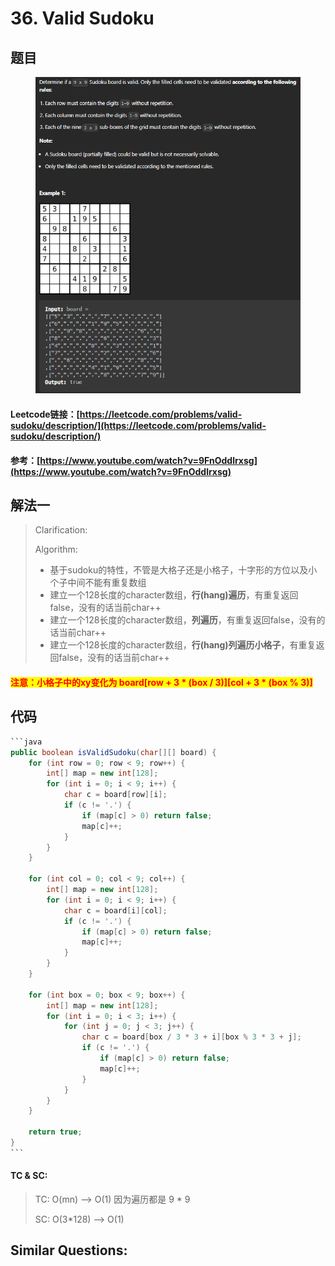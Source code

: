# 36. Valid Sudoku

## 题目

<figure><img src="../../.gitbook/assets/image (3) (1) (1) (1) (1).png" alt=""><figcaption></figcaption></figure>

#### Leetcode链接：[https://leetcode.com/problems/valid-sudoku/description/](https://leetcode.com/problems/valid-sudoku/description/)

#### 参考：[https://www.youtube.com/watch?v=9FnOddlrxsg](https://www.youtube.com/watch?v=9FnOddlrxsg)

## 解法一

> Clarification:&#x20;
>
> Algorithm:&#x20;
>
> * 基于sudoku的特性，不管是大格子还是小格子，十字形的方位以及小个子中间不能有重复数组
> * 建立一个128长度的character数组，**行(hang)遍历**，有重复返回false，没有的话当前char++
> * 建立一个128长度的character数组，**列遍历**，有重复返回false，没有的话当前char++
> * 建立一个128长度的character数组，**行(hang)列遍历小格子**，有重复返回false，没有的话当前char++

#### <mark style="color:red;">注意：小格子中的xy变化为 board\[row + 3 \* (box / 3)]\[col + 3 \* (box % 3)]</mark>

## 代码

````java
```java
public boolean isValidSudoku(char[][] board) {
    for (int row = 0; row < 9; row++) {
        int[] map = new int[128];
        for (int i = 0; i < 9; i++) {
            char c = board[row][i];
            if (c != '.') {
                if (map[c] > 0) return false;
                map[c]++;
            }
        }
    }
    
    for (int col = 0; col < 9; col++) {
        int[] map = new int[128];
        for (int i = 0; i < 9; i++) {
            char c = board[i][col];
            if (c != '.') {
                if (map[c] > 0) return false;
                map[c]++;
            }
        }
    }
    
    for (int box = 0; box < 9; box++) {
        int[] map = new int[128];
        for (int i = 0; i < 3; i++) {
            for (int j = 0; j < 3; j++) {
                char c = board[box / 3 * 3 + i][box % 3 * 3 + j];
                if (c != '.') {
                    if (map[c] > 0) return false;
                    map[c]++;
                }
            }
        }
    }
    
    return true;
}
```
````

#### TC & SC:&#x20;

> TC: O(mn) --> O(1) 因为遍历都是 9 \* 9
>
> SC: O(3\*128) --> O(1)

## **Similar Questions:**&#x20;

